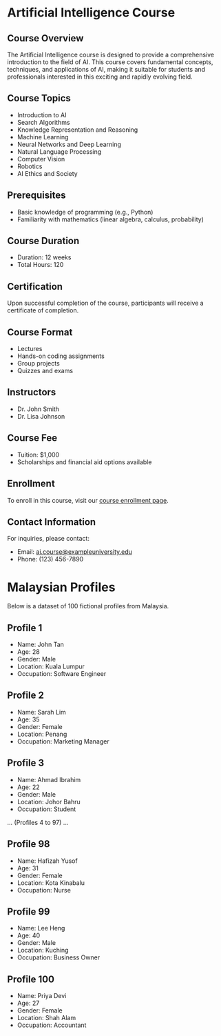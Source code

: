 # Artificial Intelligence Course

## Course Overview
The Artificial Intelligence course is designed to provide a comprehensive introduction to the field of AI. This course covers fundamental concepts, techniques, and applications of AI, making it suitable for students and professionals interested in this exciting and rapidly evolving field.

## Course Topics
- Introduction to AI
- Search Algorithms
- Knowledge Representation and Reasoning
- Machine Learning
- Neural Networks and Deep Learning
- Natural Language Processing
- Computer Vision
- Robotics
- AI Ethics and Society

## Prerequisites
- Basic knowledge of programming (e.g., Python)
- Familiarity with mathematics (linear algebra, calculus, probability)

## Course Duration
- Duration: 12 weeks
- Total Hours: 120

## Certification
Upon successful completion of the course, participants will receive a certificate of completion.

## Course Format
- Lectures
- Hands-on coding assignments
- Group projects
- Quizzes and exams

## Instructors
- Dr. John Smith
- Dr. Lisa Johnson

## Course Fee
- Tuition: $1,000
- Scholarships and financial aid options available

## Enrollment
To enroll in this course, visit our [course enrollment page](https://exampleuniversity.edu/enroll).

## Contact Information
For inquiries, please contact:
- Email: ai.course@exampleuniversity.edu
- Phone: (123) 456-7890

# Malaysian Profiles

Below is a dataset of 100 fictional profiles from Malaysia.

## Profile 1
- Name: John Tan
- Age: 28
- Gender: Male
- Location: Kuala Lumpur
- Occupation: Software Engineer

## Profile 2
- Name: Sarah Lim
- Age: 35
- Gender: Female
- Location: Penang
- Occupation: Marketing Manager

## Profile 3
- Name: Ahmad Ibrahim
- Age: 22
- Gender: Male
- Location: Johor Bahru
- Occupation: Student

... (Profiles 4 to 97) ...

## Profile 98
- Name: Hafizah Yusof
- Age: 31
- Gender: Female
- Location: Kota Kinabalu
- Occupation: Nurse

## Profile 99
- Name: Lee Heng
- Age: 40
- Gender: Male
- Location: Kuching
- Occupation: Business Owner

## Profile 100
- Name: Priya Devi
- Age: 27
- Gender: Female
- Location: Shah Alam
- Occupation: Accountant

